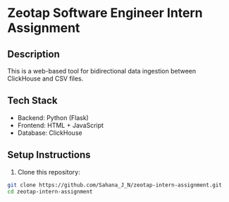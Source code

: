 # Zeotap Software Engineer Intern Assignment

## Description
This is a web-based tool for bidirectional data ingestion between ClickHouse and CSV files.

## Tech Stack
- Backend: Python (Flask)
- Frontend: HTML + JavaScript
- Database: ClickHouse

## Setup Instructions

1. Clone this repository:
```bash
git clone https://github.com/Sahana_J_N/zeotap-intern-assignment.git
cd zeotap-intern-assignment
